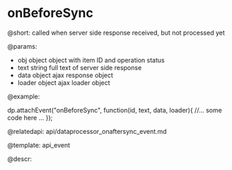 onBeforeSync
=============


@short: called when server side response received, but not processed yet
	

@params:
- obj		object		object with item ID and operation status
- text		string		full text of server side response
- data		object		ajax response object
- loader	object		ajax loader object

@example: 
	
dp.attachEvent("onBeforeSync", function(id, text, data, loader){
    //... some code here ... 
});

@relatedapi:
	api/dataprocessor_onaftersync_event.md

@template:	api_event


	
@descr:


